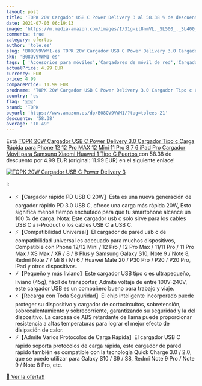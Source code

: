 ```yaml
---
layout: post
title: 'TOPK 20W Cargador USB C Power Delivery 3 al 58.38 % de descuento'
date: 2021-07-03 06:19:13
image: 'https://m.media-amazon.com/images/I/31g-il8nmVL._SL500_._SL400_.jpg'
comments: true
category: ofertas
author: 'tole.es'
slug: 'B08QV9VWM1-es TOPK 20W Cargador USB C Power Delivery 3.0 Cargador Tipo c...'
sku: 'B08QV9VWM1-es'
tags: [ 'Accesorios para móviles','Cargadores de móvil de red','Cargadores para móviles','Comunicación móvil y accesorios','Electrónica','ipad','topk', ]
actualPrice: 4.99 EUR
currency: EUR
price: 4.99
comparePrice: 11.99 EUR
prodname: 'TOPK 20W Cargador USB C Power Delivery 3.0 Cargador Tipo c Carga Rápida para Phone 12 12 Pro MAX 12 Mini 11 Pro 8 7 6 iPad Pro  Cargador Móvil para Samsung Xiaomi Huawei  1 Tipo C Puertos '
country: 'es'
flag: '🇪🇸'
brand: 'TOPK'
buyurl: 'https://www.amazon.es/dp/B08QV9VWM1/?tag=tolees-21'
descuento: '58.38'
average: '10.49'
---
```


Está [TOPK 20W Cargador USB C Power Delivery 3.0 Cargador Tipo c Carga Rápida para Phone 12 12 Pro MAX 12 Mini 11 Pro 8 7 6 iPad Pro  Cargador Móvil para Samsung Xiaomi Huawei  1 Tipo C Puertos ](https://www.amazon.es/dp/B08QV9VWM1/?tag=tolees-21) con 58.38 de descuento por 4.99 EUR (original: 11.99 EUR) en el siguiente enlace!

[![TOPK 20W Cargador USB C Power Delivery 3](https://m.media-amazon.com/images/I/31g-il8nmVL._SL500_._SL400_.jpg)](https://www.amazon.es/dp/B08QV9VWM1/?tag=tolees-21)

ℹ️:

- ⚡【Cargador rápido PD USB C 20W】Esta es una nueva generación de cargador rápido PD 3.0 USB C, ofrece una carga más rápida 20W, Esto significa menos tiempo enchufado para que tu smartphone alcance un 100 % de carga. Nota: Este cargador usb c solo sirve para los cables USB C a i-Product o los cables USB C a USB C.
- ⚡【Compatibilidad Universal】El cargador de pared usb c de compatibilidad universal es adecuado para muchos dispositivos, Compatible con Phone 12/12 Mini / 12 Pro / 12 Pro Max / 11/11 Pro / 11 Pro Max / XS Max / XR / 8 / 8 Plus y Samsung Galaxy S10, Note 9 / Note 8, Redmi Note 7 / Mi 8 / Mi 6 / Huawei Mate 20 / P30 Pro / P20 / P20 Pro, iPad y otros dispositivos.
- ⚡【Pequeño y más liviano】Este cargador USB tipo c es ultrapequeño, liviano (45g), fácil de transportar, Admite voltaje de entre 100V-240V, este cargador USB es un compañero bueno para trabajo y viaje.
- ⚡【Recarga con Toda Seguridad】El chip inteligente incorporado puede proteger su dispositivo y cargador de cortocircuitos, sobretensión, sobrecalentamiento y sobrecorriente, garantizando su seguridad y la del dispositivo. La carcasa de ABS retardante de llama puede proporcionar resistencia a altas temperaturas para lograr el mejor efecto de disipación de calor.
- ⚡【Admite Varios Protocolos de Carga Rápida】El cargador USB C rápido soporta protocolos de carga rápida, este cargador de pared rápido también es compatible con la tecnología Quick Charge 3.0 / 2.0, que se puede utilizar para Galaxy S10 / S9 / S8, Redmi Note 9 Pro / Note 9 / Note 8 Pro, etc.

[🛒 Ver la oferta!!](https://www.amazon.es/dp/B08QV9VWM1/?tag=tolees-21)

